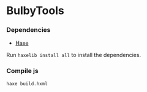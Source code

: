 # BulbyTools

### Dependencies

 * [Haxe](https://haxe.org/)

Run `haxelib install all` to install the dependencies.

### Compile js

```
haxe build.hxml
```

